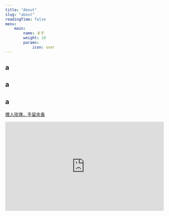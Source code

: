 ```yaml
---
title: "About"
slug: "about"
readingTime: false
menu:
    main:
        name: 关于
        weight: 10
        params: 
            icon: user
---
```


## a
## a
## a
[赠人玫瑰，手留余香](/p/pay-for-help/)

<div style="width: 100%; max-width: 600px; margin: 0 auto; position: relative; padding-bottom: 56.25%; height: 0;">
    <!-- 嵌入的 iframe，无边框且自适应宽度 -->
    <iframe 
        src="http://localhost:5232/explore" 
        title="示例页面"
        style="position: absolute; top: 0; left: 0; width: 100%; height: 100%; border: none;">
    </iframe>
</div>